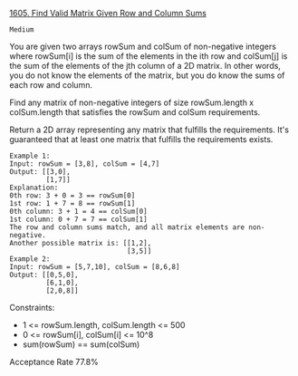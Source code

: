 [1605. Find Valid Matrix Given Row and Column Sums](https://leetcode.com/problems/find-valid-matrix-given-row-and-column-sums/description/)

`Medium`

You are given two arrays rowSum and colSum of non-negative integers where rowSum[i] is the sum of the elements in the ith row and colSum[j] is the sum of the elements of the jth column of a 2D matrix. In other words, you do not know the elements of the matrix, but you do know the sums of each row and column.

Find any matrix of non-negative integers of size rowSum.length x colSum.length that satisfies the rowSum and colSum requirements.

Return a 2D array representing any matrix that fulfills the requirements. It's guaranteed that at least one matrix that fulfills the requirements exists.

```
Example 1:
Input: rowSum = [3,8], colSum = [4,7]
Output: [[3,0],
         [1,7]]
Explanation: 
0th row: 3 + 0 = 3 == rowSum[0]
1st row: 1 + 7 = 8 == rowSum[1]
0th column: 3 + 1 = 4 == colSum[0]
1st column: 0 + 7 = 7 == colSum[1]
The row and column sums match, and all matrix elements are non-negative.
Another possible matrix is: [[1,2],
                             [3,5]]
Example 2:
Input: rowSum = [5,7,10], colSum = [8,6,8]
Output: [[0,5,0],
         [6,1,0],
         [2,0,8]]
``` 

Constraints:

- 1 <= rowSum.length, colSum.length <= 500
- 0 <= rowSum[i], colSum[i] <= 10^8
 - sum(rowSum) == sum(colSum)

Acceptance Rate
77.8%